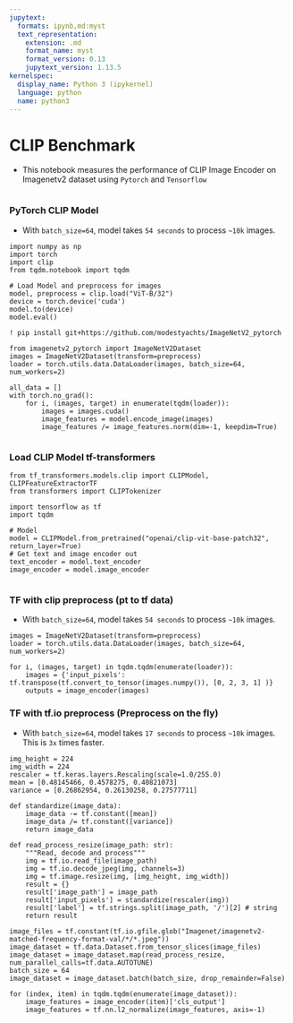 ```yaml
---
jupytext:
  formats: ipynb,md:myst
  text_representation:
    extension: .md
    format_name: myst
    format_version: 0.13
    jupytext_version: 1.13.5
kernelspec:
  display_name: Python 3 (ipykernel)
  language: python
  name: python3
---
```


# CLIP Benchmark

* This notebook measures the performance of CLIP Image Encoder on Imagenetv2 dataset using ```Pytorch``` and ```Tensorflow```

```{code-cell} ipython3

```

### PyTorch CLIP Model

* With ```batch_size=64```, model takes ```54 seconds``` to process ```~10k``` images.

```{code-cell} ipython3
import numpy as np
import torch
import clip
from tqdm.notebook import tqdm

# Load Model and preprocess for images
model, preprocess = clip.load("ViT-B/32")
device = torch.device('cuda')
model.to(device)
model.eval()

! pip install git+https://github.com/modestyachts/ImageNetV2_pytorch

from imagenetv2_pytorch import ImageNetV2Dataset
images = ImageNetV2Dataset(transform=preprocess)
loader = torch.utils.data.DataLoader(images, batch_size=64, num_workers=2)

all_data = []
with torch.no_grad():
    for i, (images, target) in enumerate(tqdm(loader)):
        images = images.cuda()
        image_features = model.encode_image(images)
        image_features /= image_features.norm(dim=-1, keepdim=True)
```

```{code-cell} ipython3

```

### Load CLIP Model tf-transformers

```{code-cell} ipython3
from tf_transformers.models.clip import CLIPModel, CLIPFeatureExtractorTF
from transformers import CLIPTokenizer

import tensorflow as tf
import tqdm

# Model
model = CLIPModel.from_pretrained("openai/clip-vit-base-patch32", return_layer=True)
# Get text and image encoder out
text_encoder = model.text_encoder
image_encoder = model.image_encoder
```

```{code-cell} ipython3

```

### TF with clip preprocess (pt to tf data)

* With ```batch_size=64```, model takes ```54 seconds``` to process ```~10k``` images.

```{code-cell} ipython3
images = ImageNetV2Dataset(transform=preprocess)
loader = torch.utils.data.DataLoader(images, batch_size=64, num_workers=2)

for i, (images, target) in tqdm.tqdm(enumerate(loader)):
    images = {'input_pixels': tf.transpose(tf.convert_to_tensor(images.numpy()), [0, 2, 3, 1] )}
    outputs = image_encoder(images)
```

### TF with tf.io preprocess (Preprocess on the fly)

* With ```batch_size=64```, model takes ```17 seconds``` to process ```~10k``` images. This is ```3x``` times faster.

```{code-cell} ipython3
img_height = 224
img_width = 224
rescaler = tf.keras.layers.Rescaling(scale=1.0/255.0)
mean = [0.48145466, 0.4578275, 0.40821073]
variance = [0.26862954, 0.26130258, 0.27577711]

def standardize(image_data):
    image_data -= tf.constant([mean])
    image_data /= tf.constant([variance])
    return image_data

def read_process_resize(image_path: str):
    """Read, decode and process"""
    img = tf.io.read_file(image_path)
    img = tf.io.decode_jpeg(img, channels=3)
    img = tf.image.resize(img, [img_height, img_width])
    result = {}
    result['image_path'] = image_path
    result['input_pixels'] = standardize(rescaler(img))
    result['label'] = tf.strings.split(image_path, '/')[2] # string
    return result

image_files = tf.constant(tf.io.gfile.glob("Imagenet/imagenetv2-matched-frequency-format-val/*/*.jpeg"))
image_dataset = tf.data.Dataset.from_tensor_slices(image_files)
image_dataset = image_dataset.map(read_process_resize, num_parallel_calls=tf.data.AUTOTUNE)
batch_size = 64
image_dataset = image_dataset.batch(batch_size, drop_remainder=False)

for (index, item) in tqdm.tqdm(enumerate(image_dataset)):
    image_features = image_encoder(item)['cls_output']
    image_features = tf.nn.l2_normalize(image_features, axis=-1)
```

```{code-cell} ipython3

```

```{code-cell} ipython3

```
